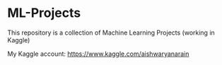 # ML-Projects
This repository is a collection of  Machine Learning Projects (working in Kaggle)

My Kaggle account: https://www.kaggle.com/aishwaryanarain
